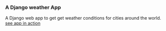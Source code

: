 ### A Django weather App

A Django web app to get get weather conditions for cities around the world.  
[see app in action](https://appweather-cities-conditions.herokuapp.com/)
